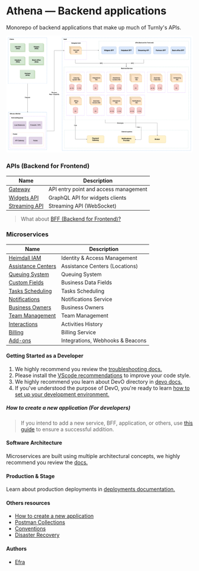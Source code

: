 # Athena — Backend applications

Monorepo of backend applications that make up much of Turnly's APIs.

![high-level-architecture](/docs/diagrams/high-level-architecture.png)

### APIs (Backend for Frontend)

| Name                                       | Description                                  |
| ------------------------------------------ | -------------------------------------------- |
| [Gateway](/apps/gateway)                   | API entry point and access management        |
| [Widgets API](/apps/widgets-api)           | GraphQL API for widgets clients              |
| [Streaming API](/apps/streaming-api)       | Streaming API (WebSocket)                    |

> What about [BFF (Backend for Frontend)?](/docs/architecture/BFF.md)

### Microservices

| Name                                            | Description                                  |
| ----------------------------------------------- | -------------------------------------------- |
| [Heimdall IAM](/apps/heimdall)                  | Identity & Access Management                 |
| [Assistance Centers](/apps/assistance-centers)  | Assistance Centers (Locations)               |
| [Queuing System](/apps/queuing-system)          | Queuing System                               |
| [Custom Fields](/apps/custom-fields)            | Business Data Fields                         |
| [Tasks Scheduling](/apps/tasks-scheduling)      | Tasks Scheduling                             |
| [Notifications](/apps/notifications)            | Notifications Service                        |
| [Business Owners](/apps/business-owners)        | Business Owners                              |
| [Team Management](/apps/team)                   | Team Management                              |
| [Interactions](/apps/interactions)              | Activities History                           |
| [Billing](/apps/billing)                        | Billing Service                              |
| [Add-ons](/apps/addons)                         | Integrations, Webhooks & Beacons             |

#### Getting Started as a Developer

1. We highly recommend you review the [troubleshooting docs.](/docs/troubleshooting.md)
2. Please install the [VScode recommendations](/.vscode/extensions.json) to improve your code style.
3. We highly recommend you learn about DevO directory in [devo docs.](/docs/devo.md)
4. If you've understood the purpose of DevO, you're ready to learn [how to set up your development environment.](/docs/development.md)

##### How to create a new application (For developers)

> If you intend to add a new service, BFF, application, or others,
> use [this guide](/docs/how-to-create-new-application.md) to ensure a successful addition.

#### Software Architecture

Microservices are built using multiple architectural concepts,
we highly recommend you review the [docs.](/docs/architecture)

#### Production & Stage

Learn about production deployments in [deployments documentation.](/docs/deployment.md)

#### Others resources

- [How to create a new application](/docs/how-to-create-new-application.md)
- [Postman Collections](/docs/postman/)
- [Conventions](/docs/conventions.md)
- [Disaster Recovery](/docs/disaster-recovery.md)

#### Authors

- [Efra](https://github.com/efraa)
